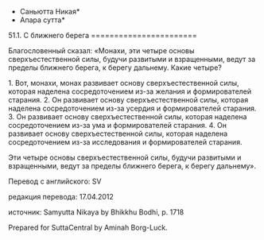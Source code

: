 * Саньютта Никая*
* Апара сутта*

51\.1\. С ближнего берега
\=\=\=\=\=\=\=\=\=\=\=\=\=\=\=\=\=\=\=\=\=\=\=

Благословенный сказал: «Монахи, эти четыре основы сверхъестественной силы, будучи развитыми и взращенными, ведут за пределы ближнего берега, к берегу дальнему\. Какие четыре?

1\. Вот, монахи, монах развивает основу сверхъестественной силы, которая наделена сосредоточением из\-за желания и формирователей старания\.
2\. Он развивает основу сверхъестественной силы, которая наделена сосредоточением из\-за усердия и формирователей старания\.
3\. Он развивает основу сверхъестественной силы, которая наделена сосредоточением из\-за ума и формирователей старания\.
4\. Он развивает основу сверхъестественной силы, которая наделена сосредоточением из\-за исследования и формирователей старания\.

Эти четыре основы сверхъестественной силы, будучи развитыми и взращенными, ведут за пределы ближнего берега, к берегу дальнему»\.

Перевод с английского: SV

редакция перевода: 17\.04\.2012

источник: Samyutta Nikaya by Bhikkhu Bodhi, p\. 1718

Prepared for SuttaCentral by Aminah Borg\-Luck\.